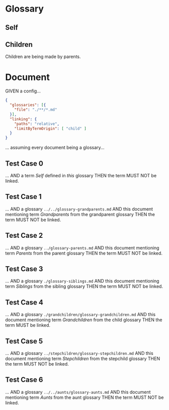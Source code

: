 # Glossary

## Self

## Children

Children are being made by parents.

# Document

GIVEN a config...

~~~json
{
  "glossaries": [{
    "file": "./**/*.md"
  }],
  "linking": {
    "paths": "relative",
    "limitByTermOrigin": [ "child" ]
  }
}
~~~

... assuming every document being a glossary...

## Test Case 0
... AND a term *Self* defined in *this* glossary
THEN the term MUST NOT be linked.

## Test Case 1
... AND a glossary `../../glossary-grandparents.md`
AND this document mentioning term *Grandparents* from the grandparent glossary
THEN the term MUST NOT be linked.

## Test Case 2
... AND a glossary `../glossary-parents.md`
AND this document mentioning term *Parents* from the parent glossary
THEN the term MUST NOT be linked.

## Test Case 3
... AND a glossary `./glossary-siblings.md`
AND this document mentioning term *Siblings* from the sibling glossary
THEN the term MUST NOT be linked.

## Test Case 4
... AND a glossary `./grandchildren/glossary-grandchildren.md`
AND this document mentioning term *Grandchildren* from the child glossary
THEN the term MUST be linked.

## Test Case 5
... AND a glossary `../stepchildren/glossary-stepchildren.md`
AND this document mentioning term *Stepchildren* from the stepchild glossary
THEN the term MUST NOT be linked.

## Test Case 6
... AND a glossary `../../aunts/glossary-aunts.md`
AND this document mentioning term *Aunts* from the aunt glossary
THEN the term MUST NOT be linked.

